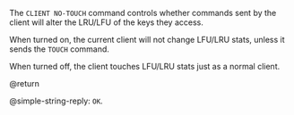 The `CLIENT NO-TOUCH` command controls whether commands sent by the client will alter the LRU/LFU of the keys they access.

When turned on, the current client will not change LFU/LRU stats, unless it sends the `TOUCH` command.

When turned off, the client touches LFU/LRU stats just as a normal client.

@return

@simple-string-reply: `OK`.
